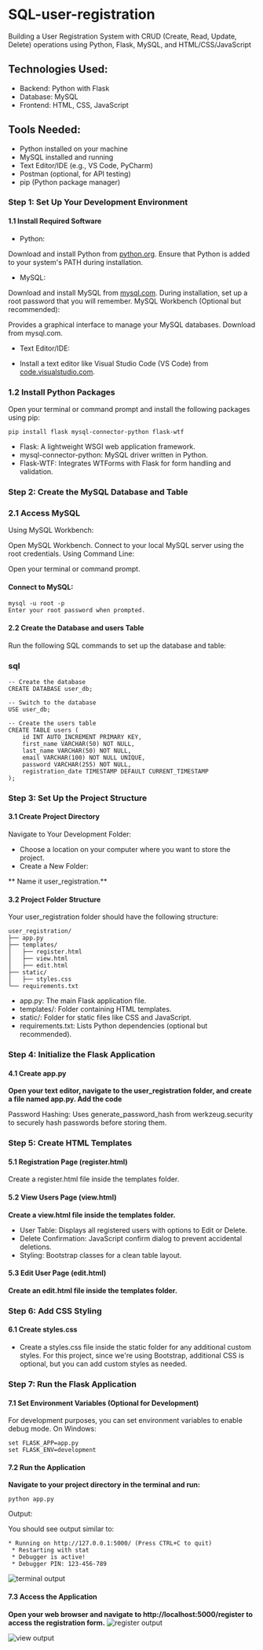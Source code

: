 # SQL-user-registration
 Building a User Registration System with CRUD (Create, Read, Update, Delete) operations using Python, Flask, MySQL, and HTML/CSS/JavaScript 
## Technologies Used:
* Backend: Python with Flask
* Database: MySQL
* Frontend: HTML, CSS, JavaScript
## Tools Needed:
* Python installed on your machine
* MySQL installed and running
* Text Editor/IDE (e.g., VS Code, PyCharm)
* Postman (optional, for API testing)
* pip (Python package manager)
### Step 1: Set Up Your Development Environment
#### 1.1 Install Required Software
* Python:

Download and install Python from [python.org][python].
Ensure that Python is added to your system's PATH during installation.
* MySQL:

Download and install MySQL from [mysql.com][sql].
During installation, set up a root password that you will remember.
MySQL Workbench (Optional but recommended):

Provides a graphical interface to manage your MySQL databases.
Download from mysql.com.
* Text Editor/IDE:

* Install a text editor like Visual Studio Code (VS Code) from [code.visualstudio.com][vscode].
### 1.2 Install Python Packages
Open your terminal or command prompt and install the following packages using pip:
```
pip install flask mysql-connector-python flask-wtf
```
* Flask: A lightweight WSGI web application framework.
* mysql-connector-python: MySQL driver written in Python.
* Flask-WTF: Integrates WTForms with Flask for form handling and validation.
### Step 2: Create the MySQL Database and Table
### 2.1 Access MySQL
Using MySQL Workbench:

Open MySQL Workbench.
Connect to your local MySQL server using the root credentials.
Using Command Line:

Open your terminal or command prompt.
#### Connect to MySQL:
```
mysql -u root -p
Enter your root password when prompted.
```
#### 2.2 Create the Database and users Table
Run the following SQL commands to set up the database and table:

### sql
```
-- Create the database
CREATE DATABASE user_db;

-- Switch to the database
USE user_db;

-- Create the users table
CREATE TABLE users (
    id INT AUTO_INCREMENT PRIMARY KEY,
    first_name VARCHAR(50) NOT NULL,
    last_name VARCHAR(50) NOT NULL,
    email VARCHAR(100) NOT NULL UNIQUE,
    password VARCHAR(255) NOT NULL,
    registration_date TIMESTAMP DEFAULT CURRENT_TIMESTAMP
);
```
### Step 3: Set Up the Project Structure
#### 3.1 Create Project Directory
Navigate to Your Development Folder:

+ Choose a location on your computer where you want to store the project.
+ Create a New Folder:
 
** Name it user_registration.** 
#### 3.2 Project Folder Structure
Your user_registration folder should have the following structure:
```
user_registration/
├── app.py
├── templates/
│   ├── register.html
│   ├── view.html
│   ├── edit.html
├── static/
│   ├── styles.css
└── requirements.txt
```
+ app.py: The main Flask application file.
+ templates/: Folder containing HTML templates.
+ static/: Folder for static files like CSS and JavaScript.
+ requirements.txt: Lists Python dependencies (optional but recommended).
### Step 4: Initialize the Flask Application
#### 4.1 Create app.py
**Open your text editor, navigate to the user_registration folder, and create a file named app.py. Add the code** 

Password Hashing: Uses generate_password_hash from werkzeug.security to securely hash passwords before storing them.
### Step 5: Create HTML Templates
#### 5.1 Registration Page (register.html)
Create a register.html file inside the templates folder.

#### 5.2 View Users Page (view.html)
**Create a view.html file inside the templates folder.**

* User Table: Displays all registered users with options to Edit or Delete.
* Delete Confirmation: JavaScript confirm dialog to prevent accidental deletions.
* Styling: Bootstrap classes for a clean table layout.
#### 5.3 Edit User Page (edit.html)
**Create an edit.html file inside the templates folder.**

### Step 6: Add CSS Styling
#### 6.1 Create styles.css
* Create a styles.css file inside the static folder for any additional custom styles. For this project, since we're using Bootstrap, additional CSS is optional, but you can add custom styles as needed.
### Step 7: Run the Flask Application
#### 7.1 Set Environment Variables (Optional for Development)
For development purposes, you can set environment variables to enable debug mode.
On Windows:

```
set FLASK_APP=app.py
set FLASK_ENV=development
```

#### 7.2 Run the Application
**Navigate to your project directory in the terminal and run:**

```
python app.py
```
Output:

You should see output similar to:
```
* Running on http://127.0.0.1:5000/ (Press CTRL+C to quit)
 * Restarting with stat
 * Debugger is active!
 * Debugger PIN: 123-456-789
```
![terminal output ](images/server.PNG)

#### 7.3 Access the Application

**Open your web browser and navigate to http://localhost:5000/register to access the registration form.**
![register output ](images/register.png)

![view output ](images/view.png)


[sql]:https://www.mysql.com/
[vscode]: https://code.visualstudio.com/
[python]: https://www.python.org/
